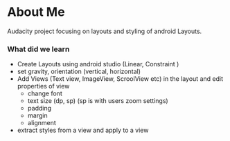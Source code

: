 # About Me

Audacity project focusing on layouts and styling of android Layouts.


### What did we learn

- Create Layouts using android studio (Linear, Constraint )
- set gravity, orientation (vertical, horizontal)
- Add Views (Text view, ImageView, ScroolView etc) in the layout and edit properties of view
    - change font
    - text size (dp, sp) (sp is with users zoom settings)
    - padding
    - margin
    - alignment
- extract styles from a view and apply to a view